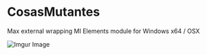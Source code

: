 # CosasMutantes

 Max external wrapping MI Elements module for Windows x64 / OSX

![Imgur Image](https://i.imgur.com/z5Tlixt.png)